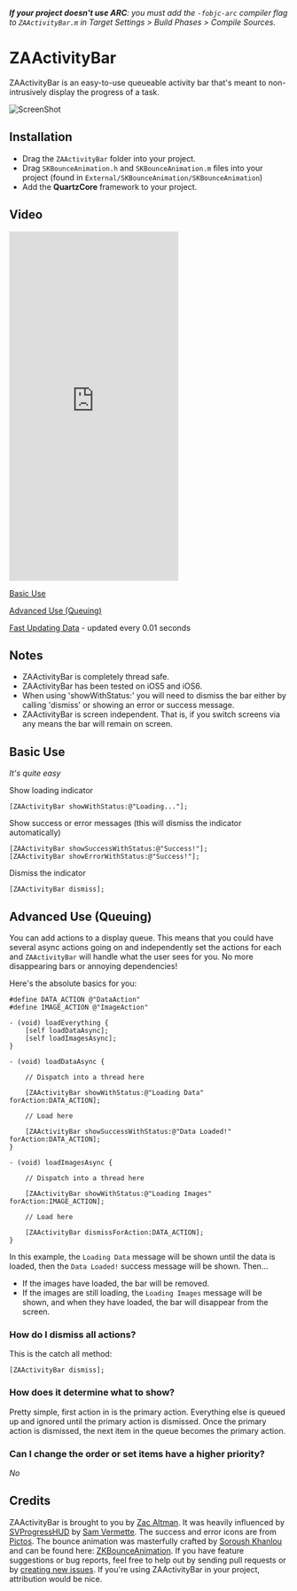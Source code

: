 _**If your project doesn't use ARC**: you must add the `-fobjc-arc` compiler flag to `ZAActivityBar.m` in Target Settings > Build Phases > Compile Sources._

# ZAActivityBar

ZAActivityBar is an easy-to-use queueable activity bar that's meant to non-intrusively display the progress of a task.

![ScreenShot](https://raw.github.com/zacaltman/ZAActivityBar/master/screenshot.png)

## Installation

* Drag the `ZAActivityBar` folder into your project.
* Drag `SKBounceAnimation.h` and `SKBounceAnimation.m` files into your project (found in `External/SKBounceAnimation/SKBounceAnimation`)
* Add the **QuartzCore** framework to your project.

## Video

<iframe src="http://kickfolio.com/embed/ArPcOA?orientation=portrait&device=iphone&chrome=true" width="305px" height="630px" frameborder="0" allowtransparency="true" scrolling="no"></iframe>

[Basic Use](https://www.dropbox.com/s/bwv8z9u595ehngi/ZAActivityBar.mov)

[Advanced Use (Queuing)](https://www.dropbox.com/s/g1ka7j90z81jgjr/ZAActivityBarQueue.mov)

[Fast Updating Data](https://www.dropbox.com/s/0b9h8cfrcfgtweo/ZAActivityBarFastUpdating.mov) - updated every 0.01 seconds

## Notes
* ZAActivityBar is completely thread safe.
* ZAActivityBar has been tested on iOS5 and iOS6.
* When using 'showWithStatus:' you will need to dismiss the bar either by calling 'dismiss' or showing an error or success message.
* ZAActivityBar is screen independent. That is, if you switch screens via any means the bar will remain on screen.

## Basic Use

_It's quite easy_

Show loading indicator

    [ZAActivityBar showWithStatus:@"Loading..."];

Show success or error messages (this will dismiss the indicator automatically)

    [ZAActivityBar showSuccessWithStatus:@"Success!"];
    [ZAActivityBar showErrorWithStatus:@"Success!"];

Dismiss the indicator

    [ZAActivityBar dismiss];
    
## Advanced Use (Queuing)

You can add actions to a display queue. This means that you could have several async actions going on and independently set the actions for each and `ZAActivityBar` will handle what the user sees for you. No more disappearing bars or annoying dependencies!

Here's the absolute basics for you:

	#define DATA_ACTION @"DataAction"
	#define IMAGE_ACTION @"ImageAction"
	
	- (void) loadEverything {
		[self loadDataAsync];
		[self loadImagesAsync];
	}
	
	- (void) loadDataAsync {
		
		// Dispatch into a thread here
		
		[ZAActivityBar showWithStatus:@"Loading Data" forAction:DATA_ACTION];
		
		// Load here
		
	    [ZAActivityBar showSuccessWithStatus:@"Data Loaded!" forAction:DATA_ACTION];
	}
	
	- (void) loadImagesAsync {
	
		// Dispatch into a thread here
		
		[ZAActivityBar showWithStatus:@"Loading Images" forAction:IMAGE_ACTION];
		
		// Load here
		
		[ZAActivityBar dismissForAction:DATA_ACTION];
	}
	
In this example, the `Loading Data` message will be shown until the data is loaded, then the `Data Loaded!` success message will be shown. Then...
* If the images have loaded, the bar will be removed.
* If the images are still loading, the `Loading Images` message will be shown, and when they have loaded, the bar will disappear from the screen.

### How do I dismiss all actions?

This is the catch all method:

	[ZAActivityBar dismiss];

### How does it determine what to show?

Pretty simple, first action in is the primary action. Everything else is queued up and ignored until the primary action is dismissed. Once the primary action is dismissed, the next item in the queue becomes the primary action.

### Can I change the order or set items have a higher priority?
_No_

## Credits

ZAActivityBar is brought to you by [Zac Altman](https://github.com/zacaltman). It was heavily influenced by [SVProgressHUD](https://raw.github.com/samvermette/SVProgressHUD) by [Sam Vermette](http://samvermette.com). The success and error icons are from [Pictos](http://pictos.cc/). The bounce animation was masterfully crafted by [Soroush Khanlou](http://khanlou.com/) and can be found here: [ZKBounceAnimation](https://github.com/khanlou/SKBounceAnimation). If you have feature suggestions or bug reports, feel free to help out by sending pull requests or by [creating new issues](https://github.com/zacaltman/ZAActivityBar/issues/new). If you're using ZAActivityBar in your project, attribution would be nice.